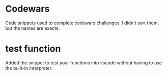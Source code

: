 # Codewars
Code snippets used to complete codewars challenges.
I didn't sort them, but the names are exacts.

# test function
Added the snippet to test your functions into vscode without having to use the built-in interpreter.
